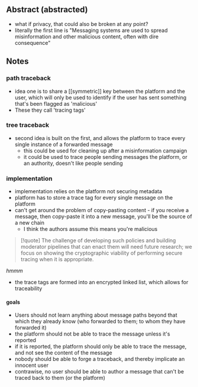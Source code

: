 ## Abstract (abstracted)
- what if privacy, that could also be broken at any point?
- literally the first line is "Messaging systems are used to spread misinformation and other malicious content, often with dire consequence"
## Notes
### path traceback
- idea one is to share a [[symmetric]] key between the platform and the user, which will only be used to identify if the user has sent something that's been flagged as 'malicious'
- These they call 'tracing tags'
### tree traceback
- second idea is built on the first, and allows the platform to trace every single instance of a forwarded message
	- this could be used for cleaning up after a misinformation campaign
	- it could be used to trace people sending messages the platform, or an authority, doesn't like people sending
### implementation
- implementation relies on the platform not securing metadata
- platform has to store a trace tag for every single message on the platform
- can't get around the problem of copy-pasting content - if you receive a message, then copy-paste it into a new message, you'll be the source of a new chain
	- I think the authors assume this means you're malicious

>[!quote] The challenge of developing such policies and building moderator pipelines that can enact them will need future research; we focus on showing the cryptographic viability of performing secure tracing when it is appropriate.

_hmmm_

- the trace tags are formed into an encrypted linked list, which allows for traceability

#### goals
- Users should not learn anything about message paths beyond that which they already know (who forwarded to them; to whom they have forwarded it)
- the platform should not be able to trace the message unless it's reported
- if it is reported, the platform should only be able to trace the message, and not see the content of the message
- nobody should be able to forge a traceback, and thereby implicate an innocent user
- contrawise, no user should be able to author a message that can't be traced back to them (or the platform)